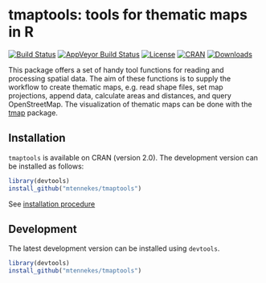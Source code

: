 tmaptools: tools for thematic maps in R
===

[![Build Status](https://travis-ci.org/mtennekes/tmaptools.png?branch=master)](https://travis-ci.org/mtennekes/tmaptools)
[![AppVeyor Build Status](https://ci.appveyor.com/api/projects/status/github/mtennekes/tmaptools?branch=master&svg=true)](https://ci.appveyor.com/project/mtennekes/tmaptools)<!---[![Coverage Status](https://img.shields.io/codecov/c/github/mtennekes/tmaptools/master.svg)](https://codecov.io/github/mtennekes/tmaptools?branch=master)--->
[![License](https://img.shields.io/badge/License-GPL%20v3-brightgreen.svg?style=flat)](http://www.gnu.org/licenses/gpl-3.0.html) 
[![CRAN](http://www.r-pkg.org/badges/version/tmap)](https://cran.r-project.org/package=tmaptools) 
[![Downloads](http://cranlogs.r-pkg.org/badges/tmaptools?color=brightgreen)](http://www.r-pkg.org/pkg/tmaptools)

This package offers a set of handy tool functions for reading and processing spatial data. The aim of these functions is to supply the workflow to create thematic maps, e.g. read shape files, set map projections, append data, calculate areas and distances, and query OpenStreetMap. The visualization of thematic maps can be done with the [tmap](https://github.com/mtennekes/tmap) package.

Installation
------------

`tmaptools` is available on CRAN (version 2.0). The development version can be installed as follows:

```r
library(devtools)
install_github("mtennekes/tmaptools")
```

See [installation procedure](https://github.com/mtennekes/tmap#installation)


Development
------------

The latest development version can be installed using `devtools`.

```r
library(devtools)
install_github("mtennekes/tmaptools")
```
